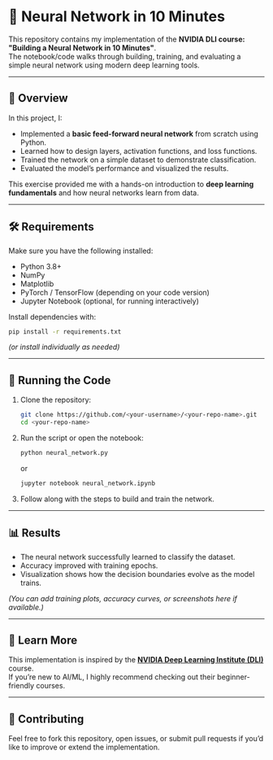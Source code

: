 # 🧠 Neural Network in 10 Minutes

This repository contains my implementation of the **NVIDIA DLI course: "Building a Neural Network in 10 Minutes"**.  
The notebook/code walks through building, training, and evaluating a simple neural network using modern deep learning tools.

---

## 📌 Overview
In this project, I:
- Implemented a **basic feed-forward neural network** from scratch using Python.
- Learned how to design layers, activation functions, and loss functions.
- Trained the network on a simple dataset to demonstrate classification.
- Evaluated the model’s performance and visualized the results.

This exercise provided me with a hands-on introduction to **deep learning fundamentals** and how neural networks learn from data.

---

## 🛠️ Requirements

Make sure you have the following installed:

- Python 3.8+
- NumPy
- Matplotlib
- PyTorch / TensorFlow (depending on your code version)
- Jupyter Notebook (optional, for running interactively)

Install dependencies with:

```bash
pip install -r requirements.txt
```

*(or install individually as needed)*

---

## 🚀 Running the Code

1. Clone the repository:
   ```bash
   git clone https://github.com/<your-username>/<your-repo-name>.git
   cd <your-repo-name>
   ```

2. Run the script or open the notebook:
   ```bash
   python neural_network.py
   ```
   or  
   ```bash
   jupyter notebook neural_network.ipynb
   ```

3. Follow along with the steps to build and train the network.

---

## 📊 Results

- The neural network successfully learned to classify the dataset.
- Accuracy improved with training epochs.
- Visualization shows how the decision boundaries evolve as the model trains.

*(You can add training plots, accuracy curves, or screenshots here if available.)*

---

## 📖 Learn More

This implementation is inspired by the **[NVIDIA Deep Learning Institute (DLI)](https://www.nvidia.com/dli/)** course.  
If you’re new to AI/ML, I highly recommend checking out their beginner-friendly courses.

---

## 🤝 Contributing

Feel free to fork this repository, open issues, or submit pull requests if you’d like to improve or extend the implementation.



